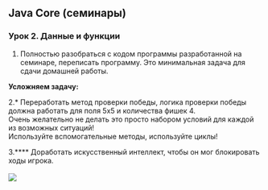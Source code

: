 ## Java Core (семинары)
### Урок 2. Данные и функции

1. Полностью разобраться с кодом программы разработанной на семинаре, 
переписать программу. Это минимальная задача для сдачи домашней работы.

**Усложняем задачу:**

2.* Переработать метод проверки победы, логика проверки победы должна работать для поля 5х5 и
количества фишек 4. <br>
Очень желательно не делать это просто набором условий для каждой из
возможных ситуаций! <br>
Используйте вспомогательные методы, используйте циклы!

3.**** Доработать искусственный интеллект, чтобы он мог блокировать ходы игрока.
<br><br>
![](https://i.ibb.co/R45NGK3/x-x.jpg)
